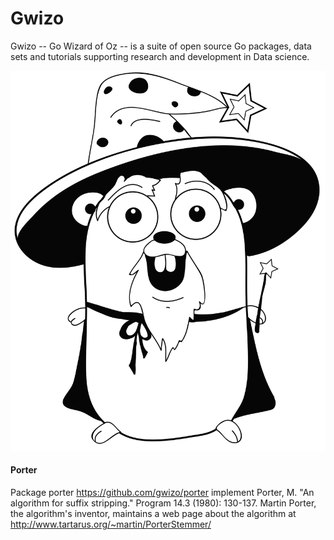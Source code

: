 # Gwizo

Gwizo -- Go Wizard of Oz -- is a suite of open source Go packages, 
data sets and tutorials supporting research and development in Data science.

![Gwizo image](img/gwizo.png)

#### Porter
Package porter https://github.com/gwizo/porter implement Porter, M. "An algorithm for suffix stripping."
Program 14.3 (1980): 130-137.
Martin Porter, the algorithm's inventor, maintains a web page about the
algorithm at http://www.tartarus.org/~martin/PorterStemmer/
